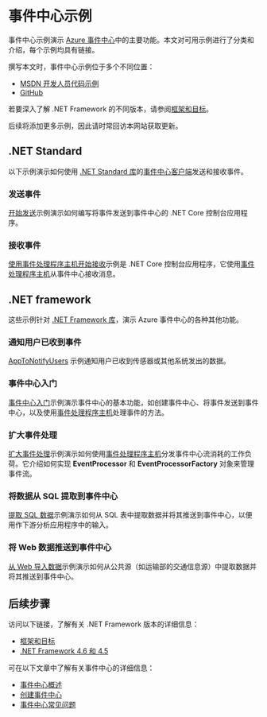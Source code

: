 <properties
    pageTitle="Azure 事件中心示例 | Azure"
    description="事件中心示例"
    services="event-hubs"
    documentationcenter="na"
    author="jtaubensee"
    manager="timlt"
    editor="" />
<tags
    ms.assetid=""
    ms.service="event-hubs"
    ms.devlang="na"
    ms.topic="article"
    ms.tgt_pltfrm="na"
    ms.workload="na"
    ms.date="02/01/2017"
    wacn.date="03/24/2017"
    ms.author="jotaub;sethm" />  


# 事件中心示例 

事件中心示例演示 [Azure 事件中心](/documentation/services/event-hubs/)中的主要功能。本文对可用示例进行了分类和介绍，每个示例均具有链接。

撰写本文时，事件中心示例位于多个不同位置：

- [MSDN 开发人员代码示例](https://code.msdn.microsoft.com/site/search?query=event%20hubs&f%5B0%5D.Value=event%20hubs&f%5B0%5D.Type=SearchText&ac=5)
- [GitHub](https://github.com/Azure/azure-event-hubs/tree/master/samples)

若要深入了解 .NET Framework 的不同版本，请参阅[框架和目标](http://docs.microsoft.com/zh-cn/dotnet/articles/standard/frameworks)。

后续将添加更多示例，因此请时常回访本网站获取更新。

## .NET Standard

以下示例演示如何使用 [.NET Standard 库](http://docs.microsoft.com/zh-cn/dotnet/articles/standard/library)的[事件中心客户端](https://github.com/Azure/azure-event-hubs/blob/master/readme.md)发送和接收事件。

### 发送事件 

[开始发送](https://github.com/Azure/azure-event-hubs/tree/master/samples/SampleSender)示例演示如何编写将事件发送到事件中心的 .NET Core 控制台应用程序。

### 接收事件 

[使用事件处理程序主机开始接收](https://github.com/Azure/azure-event-hubs/tree/master/samples/SampleEphReceiver)示例是 .NET Core 控制台应用程序，它使用[事件处理程序主机](https://www.nuget.org/packages/Microsoft.Azure.ServiceBus.EventProcessorHost/)从事件中心接收消息。

## .NET framework	

这些示例针对 [.NET Framework 库](https://msdn.microsoft.com/zh-cn/library/w0x726c2.aspx)，演示 Azure 事件中心的各种其他功能。
 
### 通知用户已收到事件

[AppToNotifyUsers](https://github.com/Azure-Samples/event-hubs-dotnet-user-notifications) 示例通知用户已收到传感器或其他系统发出的数据。

### 事件中心入门 

[事件中心入门](https://code.msdn.microsoft.com/Service-Bus-Event-Hub-286fd097)示例演示事件中心的基本功能，如创建事件中心、将事件发送到事件中心，以及使用[事件处理程序主机](https://www.nuget.org/packages/Microsoft.Azure.ServiceBus.EventProcessorHost/)处理事件的方法。

### 扩大事件处理 

[扩大事件处理](https://code.msdn.microsoft.com/Service-Bus-Event-Hub-45f43fc3)示例演示如何使用[事件处理程序主机](https://www.nuget.org/packages/Microsoft.Azure.ServiceBus.EventProcessorHost/)分发事件中心流消耗的工作负荷。它介绍如何实现 **EventProcessor** 和 **EventProcessorFactory** 对象来管理事件流。

###  将数据从 SQL 提取到事件中心

[提取 SQL 数据](https://github.com/Azure-Samples/event-hubs-dotnet-import-from-sql)示例演示如何从 SQL 表中提取数据并将其推送到事件中心，以便用作下游分析应用程序中的输入。

### 将 Web 数据推送到事件中心 

[从 Web 导入数据](https://github.com/Azure-Samples/event-hubs-dotnet-importfromweb)示例演示如何从公共源（如运输部的交通信息源）中提取数据并将其推送到事件中心。

## 后续步骤

访问以下链接，了解有关 .NET Framework 版本的详细信息：

- [框架和目标](https://docs.microsoft.com/zh-cn/dotnet/articles/standard/frameworks)
- [.NET Framework 4.6 和 4.5](https://msdn.microsoft.com/zh-cn/library/w0x726c2.aspx)

可在以下文章中了解有关事件中心的详细信息：

- [事件中心概述](/documentation/articles/event-hubs-what-is-event-hubs/)
- [创建事件中心](/documentation/articles/event-hubs-create/)
- [事件中心常见问题](/documentation/articles/event-hubs-faq/)

<!---HONumber=Mooncake_0320_2017-->
<!--Update_Description:new article about samples of event hubs-->